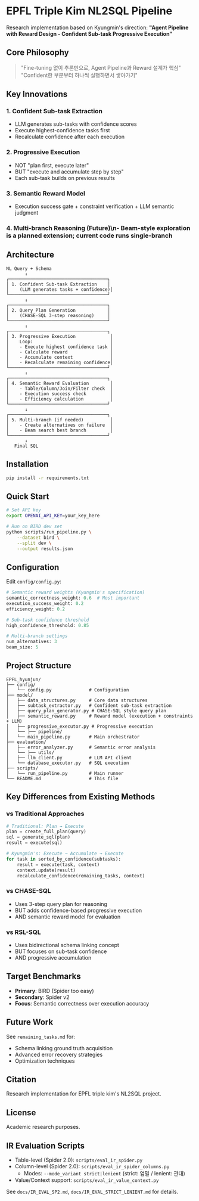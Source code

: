 # EPFL Triple Kim NL2SQL Pipeline

Research implementation based on Kyungmin's direction:
**"Agent Pipeline with Reward Design - Confident Sub-task Progressive Execution"**

## Core Philosophy

> "Fine-tuning 없이 추론만으로, Agent Pipeline과 Reward 설계가 핵심"
> "Confident한 부분부터 하나씩 실행하면서 쌓아가기"

## Key Innovations

### 1. Confident Sub-task Extraction
- LLM generates sub-tasks with confidence scores
- Execute highest-confidence tasks first
- Recalculate confidence after each execution

### 2. Progressive Execution
- NOT "plan first, execute later"
- BUT "execute and accumulate step by step"
- Each sub-task builds on previous results

### 3. Semantic Reward Model
- Execution success gate + constraint verification + LLM semantic judgment

### 4. Multi-branch Reasoning (Future)\n- Beam-style exploration is a planned extension; current code runs single-branch

## Architecture

```
NL Query + Schema
       ↓
┌─────────────────────────────────────┐
│ 1. Confident Sub-task Extraction    │
│    (LLM generates tasks + confidence)│
└─────────────────────────────────────┘
       ↓
┌─────────────────────────────────────┐
│ 2. Query Plan Generation            │
│    (CHASE-SQL 3-step reasoning)     │
└─────────────────────────────────────┘
       ↓
┌─────────────────────────────────────┐
│ 3. Progressive Execution             │
│    Loop:                             │
│    - Execute highest confidence task │
│    - Calculate reward                │
│    - Accumulate context              │
│    - Recalculate remaining confidence│
└─────────────────────────────────────┘
       ↓
┌─────────────────────────────────────┐
│ 4. Semantic Reward Evaluation        │
│    - Table/Column/Join/Filter check  │
│    - Execution success check         │
│    - Efficiency calculation          │
└─────────────────────────────────────┘
       ↓
┌─────────────────────────────────────┐
│ 5. Multi-branch (if needed)          │
│    - Create alternatives on failure  │
│    - Beam search best branch         │
└─────────────────────────────────────┘
       ↓
   Final SQL
```

## Installation

```bash
pip install -r requirements.txt
```

## Quick Start

```bash
# Set API key
export OPENAI_API_KEY=your_key_here

# Run on BIRD dev set
python scripts/run_pipeline.py \
    --dataset bird \
    --split dev \
    --output results.json
```

## Configuration

Edit `config/config.py`:

```python
# Semantic reward weights (Kyungmin's specification)
semantic_correctness_weight: 0.6  # Most important
execution_success_weight: 0.2
efficiency_weight: 0.2

# Sub-task confidence threshold
high_confidence_threshold: 0.85

# Multi-branch settings
num_alternatives: 3
beam_size: 5
```

## Project Structure

```
EPFL_hyunjun/
├── config/
│   └── config.py              # Configuration
├── model/
│   ├── data_structures.py     # Core data structures
│   ├── subtask_extractor.py   # Confident sub-task extraction
│   ├── query_plan_generator.py # CHASE-SQL style query plan
│   ├── semantic_reward.py     # Reward model (execution + constraints + LLM)
│   ├── progressive_executor.py # Progressive execution
│   └── ├── pipeline/
│   └── main_pipeline.py       # Main orchestrator
├── evaluation/
│   ├── error_analyzer.py      # Semantic error analysis
│   └── ├── utils/
│   ├── llm_client.py          # LLM API client
│   └── database_executor.py   # SQL execution
├── scripts/
│   └── run_pipeline.py        # Main runner
└── README.md                  # This file
```

## Key Differences from Existing Methods

### vs Traditional Approaches
```python
# Traditional: Plan → Execute
plan = create_full_plan(query)
sql = generate_sql(plan)
result = execute(sql)

# Kyungmin's: Execute → Accumulate → Execute
for task in sorted_by_confidence(subtasks):
    result = execute(task, context)
    context.update(result)
    recalculate_confidence(remaining_tasks, context)
```

### vs CHASE-SQL
- Uses 3-step query plan for reasoning
- BUT adds confidence-based progressive execution
- AND semantic reward model for evaluation

### vs RSL-SQL
- Uses bidirectional schema linking concept
- BUT focuses on sub-task confidence
- AND progressive accumulation

## Target Benchmarks

- **Primary**: BIRD (Spider too easy)
- **Secondary**: Spider v2
- **Focus**: Semantic correctness over execution accuracy

## Future Work

See `remaining_tasks.md` for:
- Schema linking ground truth acquisition
- Advanced error recovery strategies
- Optimization techniques

## Citation

Research implementation for EPFL triple kim's NL2SQL project.

## License

Academic research purposes.

## IR Evaluation Scripts

- Table-level (Spider 2.0): `scripts/eval_ir_spider.py`
- Column-level (Spider 2.0): `scripts/eval_ir_spider_columns.py`
  - Modes: `--mode_variant strict|lenient` (strict: 엄밀 / lenient: 관대)
- Value/Context support: `scripts/eval_ir_value_context.py`

See `docs/IR_EVAL_SP2.md`, `docs/IR_EVAL_STRICT_LENIENT.md` for details.

